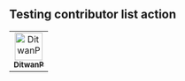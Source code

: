 ##  Testing contributor list action

<!-- readme: contributors -start -->
<table>
	<tbody>
		<tr>
            <td align="center">
                <a href="https://github.com/DitwanP">
                    <img src="https://avatars.githubusercontent.com/u/60022782?v=4" width="50;" alt="DitwanP"/>
                    <br />
                    <sub><b>DitwanP</b></sub>
                </a>
            </td>
		</tr>
	<tbody>
</table>
<!-- readme: contributors -end -->